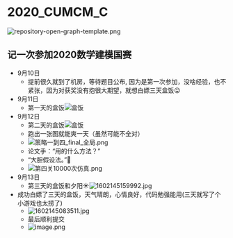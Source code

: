 # 2020_CUMCM_C

![repository-open-graph-template.png](https://tva1.sinaimg.cn/large/007e6d0Xgy1gjhz95rch8j30zk0hs7t1.jpg)

## 记一次参加2020数学建模国赛

- 9月10日
  - 提前很久就到了机房，等待题目公布,
因为是第一次参加，没啥经验，也不紧张，因为对获奖没有抱很大期望，就想白嫖三天盒饭😛
- 9月11日
  - 第一天的盒饭![盒饭](https://tva1.sinaimg.cn/mw690/007e6d0Xgy1gjhzs9on5mj327o1pm7wi.jpg)
- 9月12日
  - 第二天的盒饭![盒饭](https://tva1.sinaimg.cn/mw690/007e6d0Xgy1gjhzurtcjmj32bq1s0qv5.jpg)
  - 跑出一张图就能爽一天（虽然可能不全对）
  - ![策略一到四_final_全局.png](https://tva1.sinaimg.cn/mw690/007e6d0Xgy1gji06vvy5nj31hc0rbtes.jpg)
  - 论文手：“用的什么方法？” 
  - “大胆假设法。”🤔
  - ![第四关10000次仿真.png](https://tva1.sinaimg.cn/mw690/007e6d0Xgy1gji08seicbj31hc0r1te8.jpg)
- 9月13日
  - 第三天的盒饭和夕阳☀![1602145159992.jpg](https://tva1.sinaimg.cn/mw690/007e6d0Xgy1gji00romr0j31c01s0kjl.jpg)
 - 成功白嫖了三天的盒饭，天气晴朗，心情良好，代码勉强能用(三天就写了个小游戏也太捞了)
   - ![1602145083511.jpg](https://tva1.sinaimg.cn/mw690/007e6d0Xgy1gjhzzitrw7j32o02004qq.jpg)
   - 最后顺利提交
   - ![image.png](https://tva1.sinaimg.cn/mw690/007e6d0Xgy1gji0epiohvj30t50k9dpa.jpg)